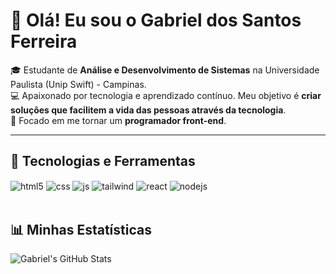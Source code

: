 # 👋 Olá! Eu sou o Gabriel dos Santos Ferreira  

🎓 Estudante de **Análise e Desenvolvimento de Sistemas** na Universidade Paulista (Unip Swift) - Campinas.  
💻 Apaixonado por tecnologia e aprendizado contínuo. Meu objetivo é **criar soluções que facilitem a vida das pessoas através da tecnologia**.  
🎯 Focado em me tornar um **programador front-end**.  

---

## 🚀 Tecnologias e Ferramentas  
<div style="display: inline_block">
  <img align="center" alt="html5" src="https://img.shields.io/badge/HTML5-E34F26?style=for-the-badge&logo=html5&logoColor=white" />
  <img align="center" alt="css" src="https://img.shields.io/badge/CSS3-1572B6?style=for-the-badge&logo=css3&logoColor=white" />
  <img align="center" alt="js" src="https://img.shields.io/badge/JavaScript-F7DF1E?style=for-the-badge&logo=javascript&logoColor=black" />
  <img align="center" alt="tailwind" src="https://img.shields.io/badge/Tailwind_CSS-38B2AC?style=for-the-badge&logo=tailwind-css&logoColor=white" />
  <img align="center" alt="react" src="https://img.shields.io/badge/React-20232A?style=for-the-badge&logo=react&logoColor=61DAFB" />
  <img align="center" alt="nodejs" src="https://img.shields.io/badge/Node.js-43853D?style=for-the-badge&logo=node.js&logoColor=white" />
</div><br/>

## 📊 Minhas Estatísticas  
![Gabriel's GitHub Stats](https://github-readme-stats.vercel.app/api?username=Gabriell-Santos&show_icons=true&theme=escuro&include_all_commits=true&count_private=true)

















